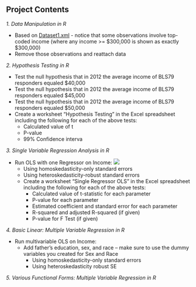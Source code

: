 ## Project Contents

*1. Data Manipulation in R*
  - Based on [Dataset1.xml](https://github.com/AlexaWu/R-project---Econometrics-Theory-and-Applications/blob/master/tables/Dataset1.xlsx) - notice that some observations involve top-coded income (where any income >= $300,000 is shown as exactly $300,000)
  - Remove those observations and reattach data

*2. Hypothesis Testing in R*
  - Test the null hypothesis that in 2012 the average income of BLS79 responders equaled $40,000
  - Test the null hypothesis that in 2012 the average income of BLS79 responders equaled $45,000
  - Test the null hypothesis that in 2012 the average income of BLS79 responders equaled $50,000
  - Create a worksheet “Hypothesis Testing” in the Excel spreadsheet including the following for each of the above tests:
    - Calculated value of t
    - P-value
    - 99% Confidence interva

*3. Single Variable Regression Analysis in R*
  - Run OLS with one Regressor on Income: 
  ![](https://github.com/AlexaWu/R-project---Econometrics-Theory-and-Applications/blob/master/OLS%20with%20one%20Regressor%20on%20Income.jpg)
    - Using homoskedasticity-only standard errors
    - Using heteroskedasticity-robust standard errors
    - Create a worksheet “Single Regressor OLS” in the Excel spreadsheet including the following for each of the above tests:
      - Calculated value of	t-statistic for	each parameter
      - P-value for	each parameter
      - Estimated	coefficient	and	standard error for each	parameter
      - R-squared	and	adjusted R-squared (if given)
      - P-value for F Test (if given)

*4. Basic Linear: Multiple Variable Regression in R*
  - Run multivariable OLS on Income:
    - Add father’s education, sex, and race – make sure to use the dummy variables you created for Sex and Race
    ![]()
      - Using homoskedasticity-only standard errors
      - Using heteroskedasticity robust SE
    

*5. Various Functional Forms: Multiple Variable Regression in R*
